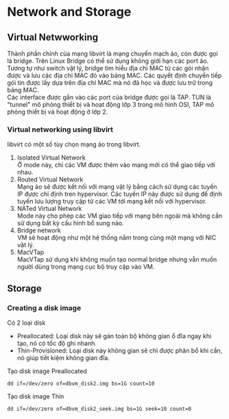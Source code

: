 # Network and Storage
## Virtual Netwworking
Thành phần chính của mạng libvirt là mạng chuyển mạch ảo, còn được gọi là bridge. Trên Linux Bridge có thể sử dụng không giới hạn các port ảo. Tương tự như switch vật lý, bridge tìm hiểu địa chỉ MAC từ các gói nhận được và lưu các địa chỉ MAC đó vào bảng MAC. Các quyết định chuyển tiếp gói tin được lấy dựa trên địa chỉ MAC mà nó đã học và được lưu trữ trong bảng MAC.  
Các interface được gắn vào các port của bridge được gọi là TAP. TUN là "tunnel" mô phỏng thiết bị và hoạt động lớp 3 trong mô hình OSI, TAP mô phỏng thiết bị và hoạt động ở lớp 2.  
### Virtual networking using libvirt
libvirt có một số tùy chọn mạng ảo trong libvirt.  
1. Isolated Virtual Network  
Ở mode này, chỉ các VM được thêm vào mạng mới có thể giao tiếp với nhau.  
2. Routed Virtual Network  
Mạng ảo sẽ được kết nối với mạng vật lý bằng cách sử dụng các tuyến IP được chỉ định tren hypervisor. Các tuyến IP này được sử dụng để định tuyến lưu lượng truy cập từ các VM tới mạng kết nối với hypervisor.  
3. NATed Virtual Network  
Mode này cho phép các VM giao tiếp với mạng bên ngoài mà không cần sử dụng bất kỳ cấu hình bổ sung nào.  
4. Bridge network  
VM sẽ hoạt động như một hệ thống nằm trong cùng một mạng với NIC vật lý.  
5. MacVTap  
MacVTap sử dụng khi không muốn tạo normal bridge nhưng vẫn muốn người dùng trong mạng cục bộ truy cập vào VM.  

## Storage 
### Creating a disk image
Có 2 loại disk  
- Preallocated: Loại disk này sẽ gán toàn bộ không gian ổ đĩa ngay khi tạo, nó có tốc độ ghi nhanh.  
- Thin-Provisioned: Loại disk này không gian sẽ chỉ được phân bổ khi cần, nó giúp tiết kiệm không gian đĩa.  

Tạo disk image Preallocated
```
dd if=/dev/zero of=dbvm_disk2.img bs=1G count=10
```
Tạo disk image Thin
```
dd if=/dev/zero of=dbvm_disk2_seek.img bs=1G seek=10 count=0
```

